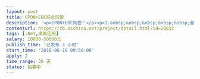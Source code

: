 ```yaml
---                
layout: post       
title: GPON+EOC综合网管           
description: '<p>GPON+EOC网管：</p><p>1.&nbsp;&nbsp;&nbsp;&nbsp;&nbsp;基于SNMP+OAM方式。</p><p>2.&nbsp;&nbsp;&nbsp;&nbsp;&nbsp;一套网管能够综合管理OLT、ONU、EOC局端、EOC终端等设备类型。&nbsp;&nbsp;</p><p>3.&nbsp;&nbsp;&nbsp;&nbsp;&nbsp;能基于拓扑图的方式实时管理设备。</p><p>4.&nbsp;&nbsp;&nbsp;&nbsp;&nbsp;能够自动发现设备同时自动扫描设备资源。&nbsp;&nbsp;</p><p>5.&nbsp;&nbsp;&nbsp;&nbsp;&nbsp;能够对设备配置、性能、安全和故障等方面的管理、监控和维护。&nbsp;</p><p>6.&nbsp;&nbsp;&nbsp;&nbsp;&nbsp;对故障告警能及时发现和通知。&nbsp;</p>'     
contenturl: https://zb.oschina.net/project/detail.html?id=20832      
tags: [.Net,桌面应用]            
salary: 10000-50000元          
publish_time: '已发布 3 小时'         
start_time: '2018-06-19 09:58:06'           
apply: 2                   
time_range: 30 天              
status: 招募中                  
---                 
```

